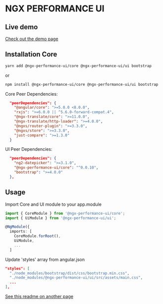 # NGX PERFORMANCE UI

## Live demo

[Check out the demo page](https://ngx-performance-ui.firebaseapp.com)

## Installation Core

```bash
yarn add @ngx-performance-ui/core @ngx-performance-ui/ui bootstrap
```

or

```bash
npm install @ngx-performance-ui/core @ngx-performance-ui/ui bootstrap
```

Core Peer Dependencies:

```json
  "peerDependencies": {
    "@angular/core": ">=5.0.0 <8.0.0",
    "rxjs": ">=6.0.0 || ^5.6.0-forward-compat.4",
    "@ngx-translate/core": ">=11.0.0",
    "@ngx-translate/http-loader": ">=4.0.0",
    "@ngxs/router-plugin": ">=3.3.0",
    "@ngxs/store": ">=3.3.0",
    "just-compare": ">=1.3.0"
  }
```

UI Peer Dependencies:

```json
  "peerDependencies": {
    "ng2-datepicker": ">=3.1.0",
    "@ngx-performance-ui/core": "^0.0.10",
    "bootstrap": ">=4.0.0"
  },
```

## Usage

Import Core and UI module to your app.module

```typescript
import { CoreModule } from '@ngx-performance-ui/core';
import { UiModule } from '@ngx-performance-ui/ui';

@NgModule({
  imports: [
    CoreModule.forRoot(),
    UiModule,
    ...
  ]
```

Update 'styles' array from angular.json

```json
"styles": [
  "./node_modules/bootstrap/dist/css/bootstrap.min.css",
  "./node_modules/@ngx-performance-ui/ui/src/assets/main.css",
  ...
],
```

[See this readme on another page](https://nicedoc.io/mehmet-erim/ngx-performance-ui)
